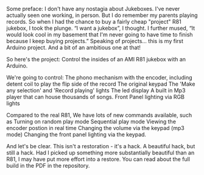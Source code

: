 Some preface: I don't have any nostagia about Jukeboxes. I've never actually seen one working, in person. But I do remember my parents playing records. So when I had the chance to buy a fairly cheap "project" R81 jukebox, I took the plunge. “I want a jukebox”, I thought. I further mused, “It would look cool in my basement that I'm never going to have time to finish because I keep buying projects.” Speaking of projects... this is my first Arduino project. And a bit of an ambitious one at that!

So here's the project: Control the insides of an AMI R81 jukebox with an Arduino. 

We're going to control:
The phono mechanism with the encoder, including detent coil to play the flip side of the record
The original keypad
The 'Make any selection' and 'Record playing' lights
The led display
A built in Mp3 player that can house thousands of songs.
Front Panel lighting via RGB lights

Compared to the real R81, We have lots of new commands available, such as
Turning on random play mode
Sequential play mode
Viewing the encoder postion in real time
Changing the volume via the keypad (mp3 mode)
Changing the front panel lighting via the keypad.

And let's be clear. This isn't a restoration - it's a hack. A beautiful hack, but still a hack. Had I picked up something more substantially beautiful than an R81, I may have put more effort into a restore. You can read about the full build in the PDF in the repository.
